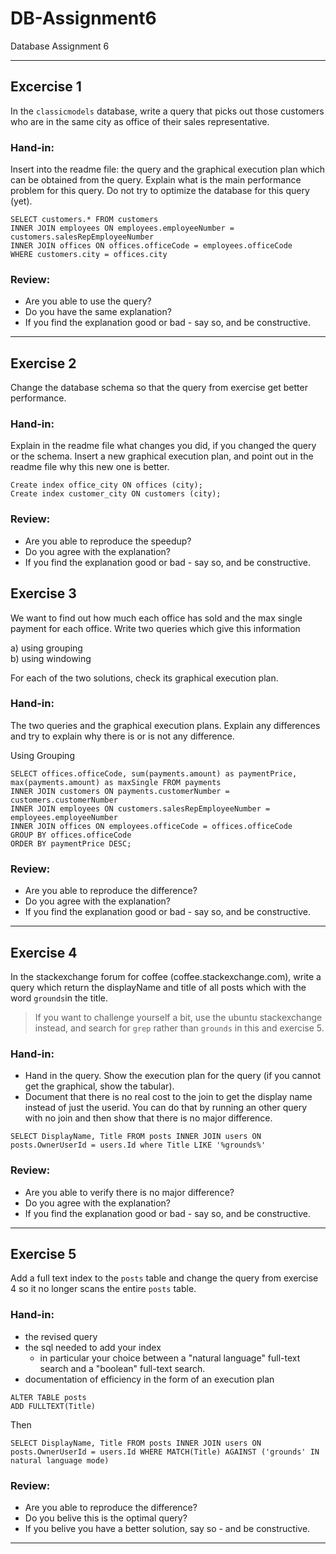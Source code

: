 # DB-Assignment6
Database Assignment 6

-------------------------

## Excercise 1

In the `classicmodels` database, write a query that picks out those customers who are in the same city as office of their sales representative.

### Hand-in:
Insert into the readme file: the query and the graphical execution plan which can be obtained from the query. Explain what is the main performance problem for this query. Do not try to optimize the database for this query (yet).

```mysql
SELECT customers.* FROM customers
INNER JOIN employees ON employees.employeeNumber = customers.salesRepEmployeeNumber
INNER JOIN offices ON offices.officeCode = employees.officeCode
WHERE customers.city = offices.city
```

### Review:
* Are you able to use the query?
* Do you have the same explanation?
* If you find the explanation good or bad - say so, and be constructive.

-------------------------

## Exercise 2
Change the database schema so that the query from exercise get better performance. 

### Hand-in:
Explain in the readme file what changes you did, if you changed the query or the schema. Insert a new graphical execution plan, and point out in the readme file why this new one is better.

```mysql
Create index office_city ON offices (city);
Create index customer_city ON customers (city);
```

### Review:
* Are you able to reproduce the speedup?
* Do you agree with the explanation?
* If you find the explanation good or bad - say so, and be constructive.

## Exercise 3
We want to find out how much each office has sold and the max single payment for each office. Write two queries which give this information

a) using grouping<br>
b) using windowing

For each of the two solutions, check its graphical execution plan.

### Hand-in:
The two queries and the graphical execution plans. Explain any differences and try to explain why there is or is not any difference.

Using Grouping
```mysql
SELECT offices.officeCode, sum(payments.amount) as paymentPrice, max(payments.amount) as maxSingle FROM payments
INNER JOIN customers ON payments.customerNumber = customers.customerNumber
INNER JOIN employees ON customers.salesRepEmployeeNumber = employees.employeeNumber
INNER JOIN offices ON employees.officeCode = offices.officeCode
GROUP BY offices.officeCode
ORDER BY paymentPrice DESC;
```

### Review:
* Are you able to reproduce the difference?
* Do you agree with the explanation?
* If you find the explanation good or bad - say so, and be constructive.

-------------------------

## Exercise 4
In the stackexchange forum for coffee (coffee.stackexchange.com), write a query which return the displayName and title of all posts which with the word `grounds`in the title.

> If you want to challenge yourself a bit, use the ubuntu stackexchange instead, and search for `grep` rather than `grounds` in this and exercise 5.

### Hand-in:
* Hand in the query. Show the execution plan for the query (if you cannot get the graphical, show the tabular).
* Document that there is no real cost to the join to get the display name instead of just the userid. You can do that by running an other query with no join and then show that there is no major difference.

```mysql
SELECT DisplayName, Title FROM posts INNER JOIN users ON posts.OwnerUserId = users.Id where Title LIKE '%grounds%' 
```

### Review:
* Are you able to verify there is no major difference?
* Do you agree with the explanation?
* If you find the explanation good or bad - say so, and be constructive.

-------------------------

## Exercise 5
Add a full text index to the `posts` table and change the query from exercise 4 so it no longer scans the entire `posts` table. 

### Hand-in:
* the revised query
* the sql needed to add your index
	* in particular your choice between a "natural language" full-text search and a "boolean" full-text search.
* documentation of efficiency in the form of an execution plan

```mysql
ALTER TABLE posts  
ADD FULLTEXT(Title)
```

Then

```mysql
SELECT DisplayName, Title FROM posts INNER JOIN users ON posts.OwnerUserId = users.Id WHERE MATCH(Title) AGAINST ('grounds' IN natural language mode)

```

### Review:
* Are you able to reproduce the difference?
* Do you belive this is the optimal query?
* If you belive you have a better solution, say so - and be constructive.

-------------------------
